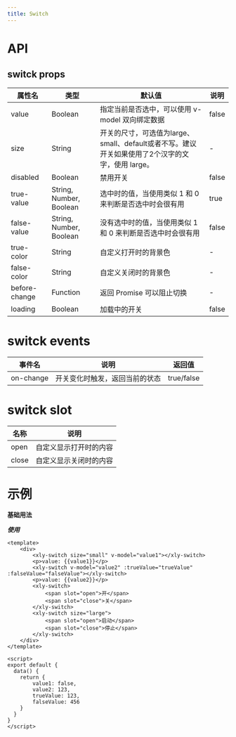 ```yaml
---
title: Switch
---
```


# API

## switck props

| 属性名        | 类型                    | 默认值                                                                                           | 说明  |
| ------------- | ----------------------- | ------------------------------------------------------------------------------------------------ | ----- |
| value         | Boolean                 | 指定当前是否选中，可以使用 v-model 双向绑定数据                                                  | false |
| size          | String                  | 开关的尺寸，可选值为large、small、default或者不写。建议开关如果使用了2个汉字的文字，使用 large。 | -     |
| disabled      | Boolean                 | 禁用开关                                                                                         | false |
| true-value    | String, Number, Boolean | 选中时的值，当使用类似 1 和 0 来判断是否选中时会很有用                                           | true  |
| false-value   | String, Number, Boolean | 没有选中时的值，当使用类似 1 和 0 来判断是否选中时会很有用                                       | false |
| true-color    | String                  | 自定义打开时的背景色                                                                             | -     |
| false-color   | String                  | 自定义关闭时的背景色                                                                             | -     |
| before-change | Function                | 返回 Promise 可以阻止切换                                                                        | -     |
| loading       | Boolean                 | 加载中的开关                                                                                     | false |

# switck events

| 事件名    | 说明                           | 返回值     |
| --------- | ------------------------------ | ---------- |
| on-change | 开关变化时触发，返回当前的状态 | true/false |

# switck slot

| 名称  | 说明                   |
| ----- | ---------------------- |
| open  | 自定义显示打开时的内容 |
| close | 自定义显示关闭时的内容 |


# 示例


**基础用法**
 
<script>
export default {
  data() {
    return {
        value1: false,
        value2: 123,
        trueValue: 123,
        falseValue: 456
    }
  }
}
</script>

<template>
    <div>
        <xly-switch size="small" v-model="value1"></xly-switch>
        <p>value: {{value1}}</p>
        <xly-switch v-model="value2" :trueValue="trueValue" :falseValue="falseValue"></xly-switch>
        <p>value: {{value2}}</p>
        <xly-switch>
            <span slot="open">开</span>
            <span slot="close">关</span>
        </xly-switch>
        <xly-switch size="large">
            <span slot="open">启动</span>
            <span slot="close">停止</span>
        </xly-switch>
        <xly-switch size="large" disabled>
            <span slot="open">启动</span>
            <span slot="close">停止</span>
        </xly-switch>
    </div>
</template>

***使用***

```vue
<template>
    <div>
        <xly-switch size="small" v-model="value1"></xly-switch>
        <p>value: {{value1}}</p>
        <xly-switch v-model="value2" :trueValue="trueValue" :falseValue="falseValue"></xly-switch>
        <p>value: {{value2}}</p>
        <xly-switch>
            <span slot="open">开</span>
            <span slot="close">关</span>
        </xly-switch>
        <xly-switch size="large">
            <span slot="open">启动</span>
            <span slot="close">停止</span>
        </xly-switch>
    </div>
</template>

<script>
export default {
  data() {
    return {
        value1: false,
        value2: 123,
        trueValue: 123,
        falseValue: 456
    }
  }
}
</script>
```

